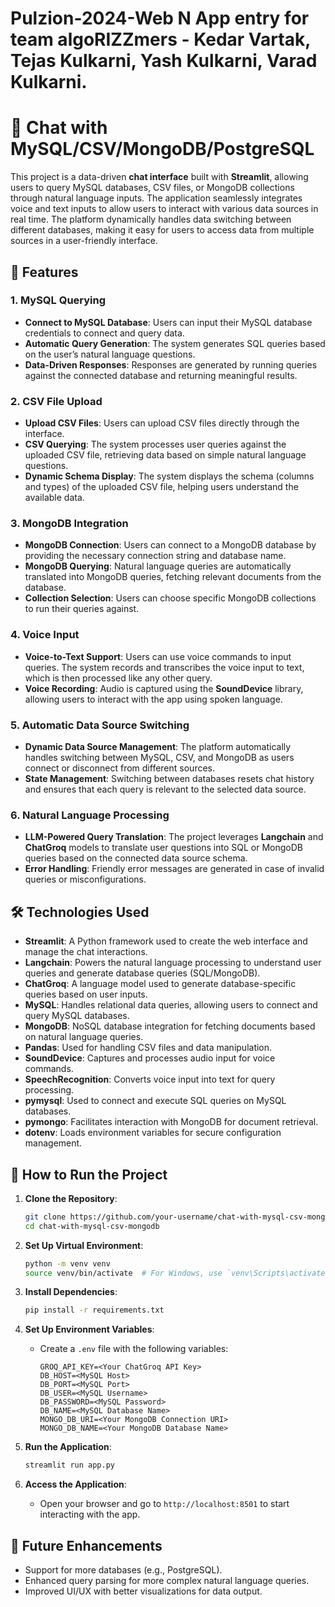 # Pulzion-2024-Web N App entry for team algoRIZZmers - Kedar Vartak, Tejas Kulkarni, Yash Kulkarni, Varad Kulkarni.

# 💬 Chat with MySQL/CSV/MongoDB/PostgreSQL

This project is a data-driven **chat interface** built with **Streamlit**, allowing users to query MySQL databases, CSV files, or MongoDB collections through natural language inputs. The application seamlessly integrates voice and text inputs to allow users to interact with various data sources in real time. The platform dynamically handles data switching between different databases, making it easy for users to access data from multiple sources in a user-friendly interface.

## 🌟 Features

### 1. **MySQL Querying**
   - **Connect to MySQL Database**: Users can input their MySQL database credentials to connect and query data.
   - **Automatic Query Generation**: The system generates SQL queries based on the user’s natural language questions.
   - **Data-Driven Responses**: Responses are generated by running queries against the connected database and returning meaningful results.

### 2. **CSV File Upload**
   - **Upload CSV Files**: Users can upload CSV files directly through the interface.
   - **CSV Querying**: The system processes user queries against the uploaded CSV file, retrieving data based on simple natural language questions.
   - **Dynamic Schema Display**: The system displays the schema (columns and types) of the uploaded CSV file, helping users understand the available data.

### 3. **MongoDB Integration**
   - **MongoDB Connection**: Users can connect to a MongoDB database by providing the necessary connection string and database name.
   - **MongoDB Querying**: Natural language queries are automatically translated into MongoDB queries, fetching relevant documents from the database.
   - **Collection Selection**: Users can choose specific MongoDB collections to run their queries against.

### 4. **Voice Input**
   - **Voice-to-Text Support**: Users can use voice commands to input queries. The system records and transcribes the voice input to text, which is then processed like any other query.
   - **Voice Recording**: Audio is captured using the **SoundDevice** library, allowing users to interact with the app using spoken language.

### 5. **Automatic Data Source Switching**
   - **Dynamic Data Source Management**: The platform automatically handles switching between MySQL, CSV, and MongoDB as users connect or disconnect from different sources.
   - **State Management**: Switching between databases resets chat history and ensures that each query is relevant to the selected data source.

### 6. **Natural Language Processing**
   - **LLM-Powered Query Translation**: The project leverages **Langchain** and **ChatGroq** models to translate user questions into SQL or MongoDB queries based on the connected data source schema.
   - **Error Handling**: Friendly error messages are generated in case of invalid queries or misconfigurations.

## 🛠️ Technologies Used

- **Streamlit**: A Python framework used to create the web interface and manage the chat interactions.
- **Langchain**: Powers the natural language processing to understand user queries and generate database queries (SQL/MongoDB).
- **ChatGroq**: A language model used to generate database-specific queries based on user inputs.
- **MySQL**: Handles relational data queries, allowing users to connect and query MySQL databases.
- **MongoDB**: NoSQL database integration for fetching documents based on natural language queries.
- **Pandas**: Used for handling CSV files and data manipulation.
- **SoundDevice**: Captures and processes audio input for voice commands.
- **SpeechRecognition**: Converts voice input into text for query processing.
- **pymysql**: Used to connect and execute SQL queries on MySQL databases.
- **pymongo**: Facilitates interaction with MongoDB for document retrieval.
- **dotenv**: Loads environment variables for secure configuration management.

## 🚀 How to Run the Project

1. **Clone the Repository**:
   ```bash
   git clone https://github.com/your-username/chat-with-mysql-csv-mongodb.git
   cd chat-with-mysql-csv-mongodb
   ```

2. **Set Up Virtual Environment**:
   ```bash
   python -m venv venv
   source venv/bin/activate  # For Windows, use `venv\Scripts\activate`
   ```

3. **Install Dependencies**:
   ```bash
   pip install -r requirements.txt
   ```

4. **Set Up Environment Variables**:
   - Create a `.env` file with the following variables:
     ```
     GROQ_API_KEY=<Your ChatGroq API Key>
     DB_HOST=<MySQL Host>
     DB_PORT=<MySQL Port>
     DB_USER=<MySQL Username>
     DB_PASSWORD=<MySQL Password>
     DB_NAME=<MySQL Database Name>
     MONGO_DB_URI=<Your MongoDB Connection URI>
     MONGO_DB_NAME=<Your MongoDB Database Name>
     ```

5. **Run the Application**:
   ```bash
   streamlit run app.py
   ```

6. **Access the Application**:
   - Open your browser and go to `http://localhost:8501` to start interacting with the app.

## 📝 Future Enhancements

- Support for more databases (e.g., PostgreSQL).
- Enhanced query parsing for more complex natural language queries.
- Improved UI/UX with better visualizations for data output.

